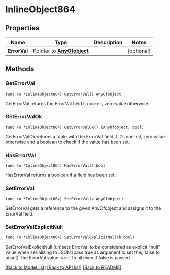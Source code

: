 # InlineObject864

## Properties

Name | Type | Description | Notes
------------ | ------------- | ------------- | -------------
**ErrorVal** | Pointer to [**AnyOfobject**](anyOf&lt;object&gt;.md) |  | [optional] 

## Methods

### GetErrorVal

`func (o *InlineObject864) GetErrorVal() AnyOfobject`

GetErrorVal returns the ErrorVal field if non-nil, zero value otherwise.

### GetErrorValOk

`func (o *InlineObject864) GetErrorValOk() (AnyOfobject, bool)`

GetErrorValOk returns a tuple with the ErrorVal field if it's non-nil, zero value otherwise
and a boolean to check if the value has been set.

### HasErrorVal

`func (o *InlineObject864) HasErrorVal() bool`

HasErrorVal returns a boolean if a field has been set.

### SetErrorVal

`func (o *InlineObject864) SetErrorVal(v AnyOfobject)`

SetErrorVal gets a reference to the given AnyOfobject and assigns it to the ErrorVal field.

### SetErrorValExplicitNull

`func (o *InlineObject864) SetErrorValExplicitNull(b bool)`

SetErrorValExplicitNull (un)sets ErrorVal to be considered as explicit "null" value
when serializing to JSON (pass true as argument to set this, false to unset)
The ErrorVal value is set to nil even if false is passed

[[Back to Model list]](../README.md#documentation-for-models) [[Back to API list]](../README.md#documentation-for-api-endpoints) [[Back to README]](../README.md)


